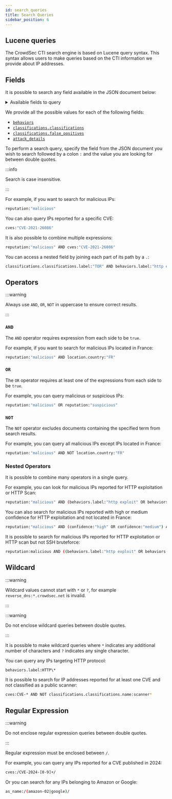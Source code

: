 ```yaml
---
id: search_queries
title: Search Queries
sidebar_position: 6
---
```


## Lucene queries

The CrowdSec CTI search engine is based on Lucene query syntax. This syntax allows users to make queries based on the CTI information we provide about IP addresses.

## Fields

It is possible to search any field available in the JSON document below:

<details>
  <summary>Available fields to query</summary>

```json
{
    "ip": "[CENSORED]",
    "ip_range": "[CENSORED]",
    "as_name": "[CENSORED]",
    "reputation": "malicious",
    "ip_range_24": "[CENSORED]",
    "ip_range_24_reputation": "suspicious",
    "background_noise": "high",
    "confidence": "high",
    "as_num": 8798,
    "location": {
        "country": "FR",
        "city": "Paris"
    },
    "reverse_dns": "[CENSORED]",
    "behaviors": [
        {
            "name": "http:exploit",
            "label": "HTTP Exploit",
            "description": "IP has been reported for attempting to exploit a vulnerability in a web application."
        }
    ],
    "classifications": {
        "false_positives": [],
        "classifications": []
    },
    "attack_details": [],
    "mitre_techniques": [
        {
            "name": "T1190",
            "label": "Exploit Public-Facing Application",
            "description": "Adversaries may attempt to exploit a weakness in an Internet-facing host or system to initially access a network."
        }
    ],
    "cves": ["CVE-2021-26086"]
}
```

</details>

We provide all the possible values for each of the following fields:

-   [`behaviors`](taxonomy/behaviors)
-   [`classifications.classifications`](taxonomy/classifications)
-   [`classifications.false_positives`](taxonomy/false_positives)
-   [`attack_details`](taxonomy/scenarios)

To perform a search query, specify the field from the JSON document you wish to search followed by a colon `:` and the value you are looking for between double quotes.

:::info

Search is case insensitive.

:::

For example, if you want to search for malicious IPs:

```bash
reputation:"malicious"
```

You can also query IPs reported for a specific CVE:

```bash
cves:"CVE-2021-26086"
```

It is also possible to combine multiple expressions:

```bash
reputation:"malicious" AND cves:"CVE-2021-26086"
```

You can access a nested field by joining each part of its path by a `.`:

```bash
classifications.classifications.label:"TOR" AND behaviors.label:"http exploit"
```

## Operators

:::warning

Always use `AND`, `OR`, `NOT` in uppercase to ensure correct results.

:::

### `AND`

The `AND` operator requires expression from each side to be `true`.

For example, if you want to search for malicious IPs located in France:

```bash
reputation:"malicious" AND location.country:"FR"
```

### `OR`

The `OR` operator requires at least one of the expressions from each side to be `true`.

For example, you can query malicious or suspicious IPs:

```bash
reputation:"malicious" OR reputation:"suspicious"
```

### `NOT`

The `NOT` operator excludes documents containing the specified term from search results.

For example, you can query all malicious IPs except IPs located in France:

```bash
reputation:"malicious" AND NOT location.country:"FR"
```

### Nested Operators

It is possible to combine many operators in a single query.

For example, you can look for malicious IPs reported for HTTP exploitation or HTTP Scan:

```bash
reputation:"malicious" AND (behaviors.label:"http exploit" OR behaviors.label:"http scan")
```

You can also search for malicious IPs reported with high or medium confidence for HTTP exploitation and not located in France:

```bash
reputation:"malicious" AND (confidence:"high" OR confidence:"medium") AND behaviors.label:"http exploit" AND location.country:"fr"
```

It is possible to search for malicious IPs reported for HTTP exploitation or HTTP scan but not SSH bruteforce:

```bash
reputation:malicious AND ((behaviors.label:"http exploit" OR behaviors.label:"http scan") AND NOT behaviors.label:"ssh bruteforce")
```

## Wildcard

:::warning

Wildcard values cannot start with `*` or `?`, for example `reverse_dns:*.crowdsec.net` is invalid.

:::

:::warning

Do not enclose wildcard queries between double quotes.

:::

It is possible to make wildcard queries where `*` indicates any additional number of characters and `?` indicates any single character.

You can query any IPs targeting HTTP protocol:

```bash
behaviors.label:HTTP\*
```

It is possible to search for IP addresses reported for at least one CVE and not classified as a public scanner:

```bash
cves:CVE-* AND NOT classifications.classifications.name:scanner*
```

## Regular Expression

:::warning

Do not enclose regular expression queries between double quotes.

:::

Regular expression must be enclosed between `/`.

For example, you can query any IPs reported for a CVE published in 2024:

```bash
cves:/CVE-2024-[0-9]+/
```

Or you can search for any IPs belonging to Amazon or Google:

```bash
as_name:/(amazon-02|google)/
```
